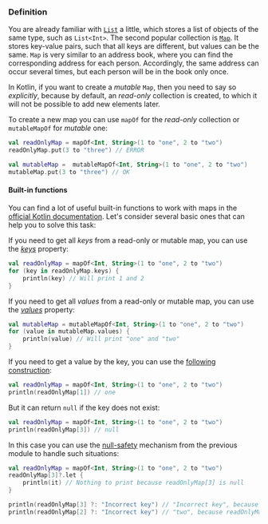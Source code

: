 ### Definition

You are already familiar with [`List`](https://kotlinlang.org/docs/collections-overview.html#list) a little, which stores a list of objects of the same type,
such as `List<Int>`. The second popular collection is [`Map`](https://kotlinlang.org/docs/collections-overview.html#map).
It stores key-value pairs, such that all keys are different, but values can be the same.
`Map` is very similar to an address book, where you can find the corresponding address for each person.
Accordingly, the same address can occur several times, but each person will be in the book only once.

In Kotlin, if you want to create a _mutable_ `Map`, then you need to say so _explicitly_,
because by default, an _read-only_ collection is created,
to which it will not be possible to add new elements later.

To create a new map you can use `mapOf` for the _read-only_ collection or `mutableMapOf` for _mutable_ one:

```kotlin
val readOnlyMap = mapOf<Int, String>(1 to "one", 2 to "two")
readOnlyMap.put(3 to "three") // ERROR

val mutableMap =  mutableMapOf<Int, String>(1 to "one", 2 to "two")
mutableMap.put(3 to "three") // OK
```

#### Built-in functions

You can find a lot of useful built-in functions to work with maps in the [official Kotlin documentation](https://kotlinlang.org/docs/map-operations.html).
Let's consider several basic ones that can help you to solve this task:

<div class="hint" title="The `keys` built-in property">

If you need to get all _keys_ from a read-only or mutable map, you can use the [_keys_](https://kotlinlang.org/docs/map-operations.html#retrieve-keys-and-values) property:
  ```kotlin
  val readOnlyMap = mapOf<Int, String>(1 to "one", 2 to "two")
  for (key in readOnlyMap.keys) {
      println(key) // Will print 1 and 2
  }
  ```
</div>

<div class="hint" title="The `values` built-in property">

If you need to get all _values_ from a read-only or mutable map, you can use the [_values_](https://kotlinlang.org/docs/map-operations.html#retrieve-keys-and-values) property:
  ```kotlin
  val mutableMap = mutableMapOf<Int, String>(1 to "one", 2 to "two")
  for (value in mutableMap.values) {
      println(value) // Will print "one" and "two"
  }
  ```
</div>

<div class="hint" title="Get a value by the key">

If you need to get a value by the key, you can use the [following construction](https://kotlinlang.org/docs/map-operations.html#retrieve-keys-and-values):
  ```kotlin
  val readOnlyMap = mapOf<Int, String>(1 to "one", 2 to "two")
  println(readOnlyMap[1]) // one
  ```

But it can return `null` if the key does not exist:
  ```kotlin
  val readOnlyMap = mapOf<Int, String>(1 to "one", 2 to "two")
  println(readOnlyMap[3]) // null
  ```
In this case you can use the [null-safety](https://kotlinlang.org/docs/null-safety.html) mechanism from the previous module to handle such situations:

  ```kotlin
  val readOnlyMap = mapOf<Int, String>(1 to "one", 2 to "two")
readOnlyMap[3]?.let {
      println(it) // Nothing to print because readOnlyMap[3] is null
  }

  println(readOnlyMap[3] ?: "Incorrect key") // "Incorrect key", because readOnlyMap[3] is null
  println(readOnlyMap[2] ?: "Incorrect key") // "two", because readOnlyMap[2] is not null
  ```

</div>